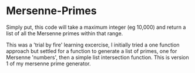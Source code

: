 # Mersenne-Primes

Simply put, this code will take a maximum integer (eg 10,000) and return a list of all the Mersenne primes within that range.

This was a 'trial by fire' learning excercise, I initially tried a one function approach but settled for a function to generate a list of primes, one for Mersenne 'numbers', then a simple list intersection function.
This is version 1 of my mersenne prime generator.
